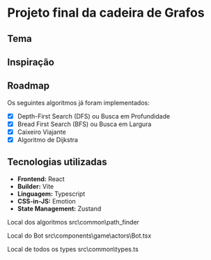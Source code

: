# Projeto final da cadeira de Grafos

## Tema

## Inspiração

## Roadmap

Os seguintes algoritmos já foram implementados:

- [x] Depth-First Search (DFS) ou Busca em Profundidade
- [x] Bread First Search (BFS) ou Busca em Largura
- [x] Caixeiro Viajante
- [x] Algoritmo de Dijkstra

## Tecnologias utilizadas

- **Frontend:** React
- **Builder:** Vite
- **Linguagem:** Typescript
- **CSS-in-JS:** Emotion
- **State Management:** Zustand

Local dos algoritmos
src\common\path_finder

Local do Bot
src\components\game\actors\Bot.tsx

Local de todos os types
src\common\types.ts
